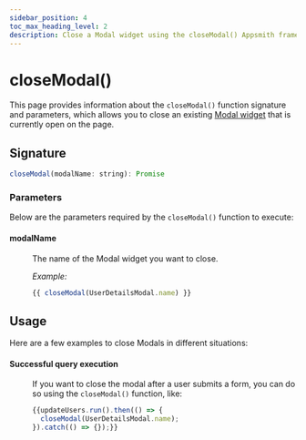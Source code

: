 ```yaml
---
sidebar_position: 4
toc_max_heading_level: 2
description: Close a Modal widget using the closeModal() Appsmith framework function.
---
```

# closeModal()

This page provides information about the `closeModal()` function signature and parameters, which allows you to close an existing [Modal widget](https://docs.appsmith.com/reference/widgets/modal) that is currently open on the page.


<ZoomImage src="/img/close-modal.png" alt="closeModal()" caption="closeModal()" />


## Signature

```javascript
closeModal(modalName: string): Promise
```



### Parameters

Below are the parameters required by the `closeModal()` function to execute:


#### modalName

<dd>

The name of the Modal widget you want to close. 



_Example:_

```javascript
{{ closeModal(UserDetailsModal.name) }}
```

</dd>

## Usage

Here are a few examples to close Modals in different situations:



#### Successful query execution

<dd>

If you want to close the modal after a user submits a form, you can do so using the `closeModal()` function, like:

```js
{{updateUsers.run().then(() => {
  closeModal(UserDetailsModal.name);
}).catch(() => {});}}
```


</dd>
